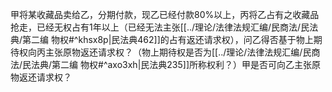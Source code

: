 甲将某收藏品卖给乙，分期付款，现乙已经付款80%以上，丙将乙占有之收藏品抢走，已经无权占有1年以上（已经无法主张[[../理论/法律法规汇编/民商法/民法典/第二编 物权#^khsx8p|民法典462]]的占有返还请求权），问乙得否基于物上期待权向丙主张原物返还请求权？（物上期待权是否为[[../理论/法律法规汇编/民商法/民法典/第二编 物权#^axo3xh|民法典235]]所称权利？）甲是否可向乙主张原物返还请求权？